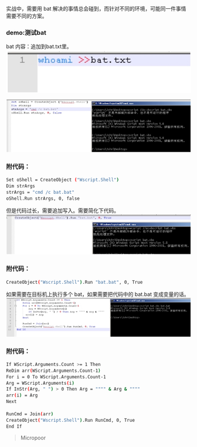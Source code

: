 实战中，需要用 bat 解决的事情总会碰到，而针对不同的环境，可能同一件事情需要不同的方案。

### demo:测试bat
bat 内容：追加到bat.txt里。  
![](media/c88eaa0827ffcda7b8bf145ab166128e.jpg)

![](media/ac6b7ca7ff474a41f6c4e3b39740c63e.jpg)

### 附代码：
```bash
Set oShell = CreateObject ("Wscript.Shell")
Dim strArgs
strArgs = "cmd /c bat.bat"
oShell.Run strArgs, 0, false
```

但是代码过长，需要追加写入。需要简化下代码。  
![](media/4459b76b982a0d54de0cba76496b2f07.jpg)

### 附代码：
```bash
CreateObject("Wscript.Shell").Run "bat.bat", 0, True
```

如果需要在目标机上执行多个 bat，如果需要把代码中的 bat.bat 变成变量的话。  
![](media/362d2fd19ae38ea13dd9f7f4b7e7b845.jpg)

### 附代码：
```bash
If WScript.Arguments.Count >= 1 Then
ReDim arr(WScript.Arguments.Count‐1)
For i = 0 To WScript.Arguments.Count‐1
Arg = WScript.Arguments(i)
If InStr(Arg, " ") > 0 Then Arg = """" & Arg & """"
arr(i) = Arg
Next 

RunCmd = Join(arr)
CreateObject("Wscript.Shell").Run RunCmd, 0, True
End If
```

>   Micropoor
